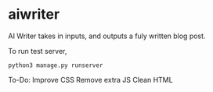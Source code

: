 # aiwriter

AI Writer takes in inputs, and outputs a fuly written blog post. 


To run test server, 
```
python3 manage.py runserver
```

To-Do:
Improve CSS
Remove extra JS
Clean HTML
